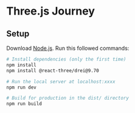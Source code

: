 # Three.js Journey

## Setup
Download [Node.js](https://nodejs.org/en/download/).
Run this followed commands:

``` bash
# Install dependencies (only the first time)
npm install
npm install @react-three/drei@9.70

# Run the local server at localhost:xxxx
npm run dev

# Build for production in the dist/ directory
npm run build
```
